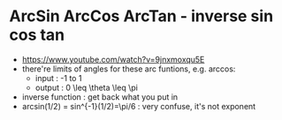 # ArcSin ArcCos ArcTan - inverse sin cos tan
- https://www.youtube.com/watch?v=9jnxmoxqu5E
- there're limits of angles for these arc funtions, e.g. arccos:
    - input : -1 to 1 
    - output : 0 \leq \theta \leq \pi
- inverse function : get back what you put in
- arcsin(1/2) = sin^{-1}(1/2)=\pi/6 : very confuse, it's not exponent
